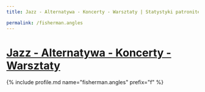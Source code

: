 ```yaml
---
title: Jazz - Alternatywa - Koncerty - Warsztaty | Statystyki patronite.pl | Patromierz

permalink: /fisherman.angles
---
```


# [Jazz - Alternatywa - Koncerty - Warsztaty](https://patronite.pl/fisherman.angles)

{% include profile.md name="fisherman.angles" prefix="f" %}
